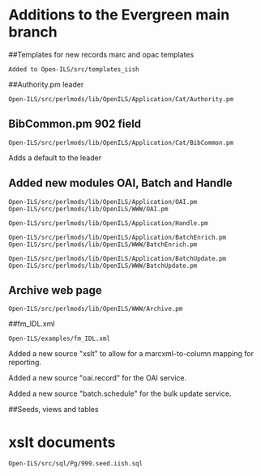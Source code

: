 # Additions to the Evergreen main branch

##Templates for new records marc and opac templates

    Added to Open-ILS/src/templates_iish

##Authority.pm leader

    Open-ILS/src/perlmods/lib/OpenILS/Application/Cat/Authority.pm

## BibCommon.pm 902 field

    Open-ILS/src/perlmods/lib/OpenILS/Application/Cat/BibCommon.pm

Adds a default to the leader

## Added new modules OAI, Batch and Handle

    Open-ILS/src/perlmods/lib/OpenILS/Application/OAI.pm
    Open-ILS/src/perlmods/lib/OpenILS/WWW/OAI.pm

    Open-ILS/src/perlmods/lib/OpenILS/Application/Handle.pm

    Open-ILS/src/perlmods/lib/OpenILS/Application/BatchEnrich.pm
    Open-ILS/src/perlmods/lib/OpenILS/WWW/BatchEnrich.pm
        
    Open-ILS/src/perlmods/lib/OpenILS/Application/BatchUpdate.pm
    Open-ILS/src/perlmods/lib/OpenILS/WWW/BatchUpdate.pm

## Archive web page

    Open-ILS/src/perlmods/lib/OpenILS/WWW/Archive.pm

##fm_IDL.xml

    Open-ILS/examples/fm_IDL.xml

Added a new source "xslt" to allow for a marcxml-to-column mapping for reporting.

Added a new source "oai.record" for the OAI service.

Added a new source "batch.schedule" for the bulk update service.

##Seeds, views and tables

# xslt documents

    Open-ILS/src/sql/Pg/999.seed.iish.sql
